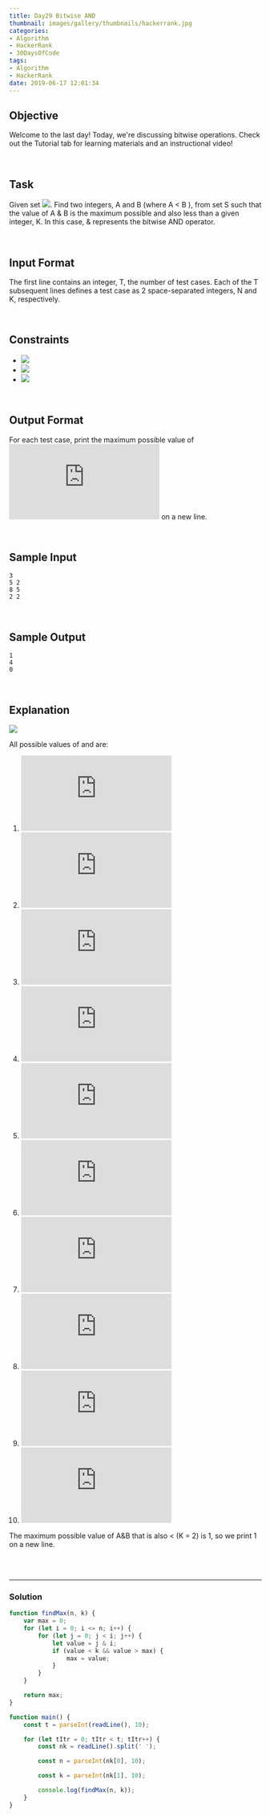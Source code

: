 ```yaml
---
title: Day29 Bitwise AND
thumbnail: images/gallery/thumbnails/hackerrank.jpg
categories:
- Algorithm
- HackerRank
- 30DaysOfCode
tags:
- Algorithm
- HackerRank
date: 2019-06-17 12:01:34
---
```



## Objective 
Welcome to the last day! Today, we're discussing bitwise operations. Check out the Tutorial tab for learning materials and an instructional video!

<br/>
<!-- more -->

## Task 
Given set ![](https://latex.codecogs.com/svg.latex?S=\left&space;\{1,2,3,...,N&space;\right&space;\}). Find two integers,  A and B (where A < B ), from set S such that the value of A & B is the maximum possible and also less than a given integer, K.
In this case, & represents the bitwise AND operator.

<br/>

## Input Format

The first line contains an integer, T, the number of test cases. 
Each of the T subsequent lines defines a test case as 2 space-separated integers, N and K, respectively.

<br/>

## Constraints
- ![](https://latex.codecogs.com/svg.latex?1\leq&space;T\leq&space;10^{3})
- ![](https://latex.codecogs.com/svg.latex?2\leq&space;N\leq&space;10^{3})
- ![](https://latex.codecogs.com/svg.latex?2\leq&space;K\leq&space;N)

<br/>

## Output Format

For each test case, print the maximum possible value of ![](https://latex.codecogs.com/svg.latex?A\&B) on a new line.

<br/>

## Sample Input
```
3
5 2
8 5
2 2
```

<br/>

## Sample Output
```
1
4
0
```

<Br/>

## Explanation
![](https://latex.codecogs.com/svg.latex?N&space;=&space;5,&space;K&space;=&space;2&space;S&space;=\left&space;\{&space;1,2,3,4,5&space;\right&space;\})
 
All possible values of  and  are:
1. ![](https://latex.codecogs.com/svg.latex?A&space;=&space;1,&space;B&space;=&space;2;&space;A\&B&space;=&space;0)
2. ![](https://latex.codecogs.com/svg.latex?A&space;=&space;1,&space;B&space;=&space;3;&space;A\&B&space;=&space;1)
2. ![](https://latex.codecogs.com/svg.latex?A&space;=&space;1,&space;B&space;=&space;4;&space;A\&B&space;=&space;0)
2. ![](https://latex.codecogs.com/svg.latex?A&space;=&space;1,&space;B&space;=&space;5;&space;A\&B&space;=&space;1)
2. ![](https://latex.codecogs.com/svg.latex?A&space;=&space;2,&space;B&space;=&space;3;&space;A\&B&space;=&space;2)
2. ![](https://latex.codecogs.com/svg.latex?A&space;=&space;2,&space;B&space;=&space;4;&space;A\&B&space;=&space;0)
2. ![](https://latex.codecogs.com/svg.latex?A&space;=&space;2,&space;B&space;=&space;5;&space;A\&B&space;=&space;0)
2. ![](https://latex.codecogs.com/svg.latex?A&space;=&space;3,&space;B&space;=&space;4;&space;A\&B&space;=&space;0)
2. ![](https://latex.codecogs.com/svg.latex?A&space;=&space;3,&space;B&space;=&space;5;&space;A\&B&space;=&space;1)
2. ![](https://latex.codecogs.com/svg.latex?A&space;=&space;4,&space;B&space;=&space;5;&space;A\&B&space;=&space;4)

The maximum possible value of A&B that is also < (K = 2) is 1, so we print 1 on a new line.

<br/>
<br/>

---

### Solution
```javascript
function findMax(n, k) {
    var max = 0;
    for (let i = 0; i <= n; i++) {
        for (let j = 0; j < i; j++) {
            let value = j & i;
            if (value < k && value > max) {
                max = value;
            }
        }
    }

    return max;
}

function main() {
    const t = parseInt(readLine(), 10);

    for (let tItr = 0; tItr < t; tItr++) {
        const nk = readLine().split(' ');

        const n = parseInt(nk[0], 10);

        const k = parseInt(nk[1], 10);

        console.log(findMax(n, k));
    }
}
```

